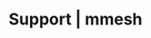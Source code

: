 ---
title: Support | mmesh
description: mmesh hybrid cloud integration platform
topic: mmesh
chapter:
  id: support
  label: Support
page:
  name: overview
  label: Overview
position: 1100
---